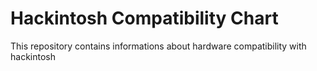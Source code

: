 # Hackintosh Compatibility Chart
 This repository contains informations about hardware compatibility with hackintosh
